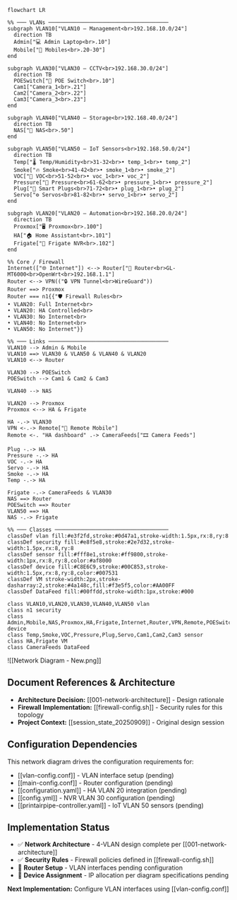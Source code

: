 ```mermaid
flowchart LR

%% ─── VLANs ──────────────────────────────────────
subgraph VLAN10["VLAN10 – Management<br>192.168.10.0/24"]
  direction TB
  Admin["💻 Admin Laptop<br>.10"]
  Mobile["📱 Mobiles<br>.20-30"]
end

subgraph VLAN30["VLAN30 – CCTV<br>192.168.30.0/24"]
  direction TB
  POESwitch["🔌 POE Switch<br>.10"]
  Cam1["Camera_1<br>.21"]
  Cam2["Camera_2<br>.22"]
  Cam3["Camera_3<br>.23"]
end

subgraph VLAN40["VLAN40 – Storage<br>192.168.40.0/24"]
  direction TB
  NAS["🍓 NAS<br>.50"]
end

subgraph VLAN50["VLAN50 – IoT Sensors<br>192.168.50.0/24"]
  direction TB
  Temp["🌡 Temp/Humidity<br>31-32<br>• temp_1<br>• temp_2"]
  Smoke["🔥 Smoke<br>41-42<br>• smoke_1<br>• smoke_2"]
  VOC["🧪 VOC<br>51-52<br>• voc_1<br>• voc_2"]
  Pressure["📏 Pressure<br>61-62<br>• pressure_1<br>• pressure_2"]
  Plug["🔌 Smart Plugs<br>71-72<br>• plug_1<br>• plug_2"]
  Servo["⚙️ Servos<br>81-82<br>• servo_1<br>• servo_2"]
end

subgraph VLAN20["VLAN20 – Automation<br>192.168.20.0/24"]
  direction TB
  Proxmox["🖥 Proxmox<br>.100"]
  HA["🏠 Home Assistant<br>.101"]
  Frigate["🎥 Frigate NVR<br>.102"]
end

%% Core / Firewall
Internet(["🌐 Internet"]) <--> Router["🛜 Router<br>GL-MT6000<br>OpenWrt<br>192.168.1.1"]
Router <--> VPN(("🔒 VPN Tunnel<br>WireGuard"))
Router ==> Proxmox
Router === n1{{"🛡 Firewall Rules<br>
• VLAN20: Full Internet<br>
• VLAN20: HA Controlled<br>
• VLAN30: No Internet<br>
• VLAN40: No Internet<br>
• VLAN50: No Internet"}}

%% ─── Links ──────────────────────────────────────
VLAN10 --> Admin & Mobile
VLAN10 ==> VLAN30 & VLAN50 & VLAN40 & VLAN20
VLAN10 <--> Router

VLAN30 --> POESwitch
POESwitch --> Cam1 & Cam2 & Cam3

VLAN40 --> NAS

VLAN20 --> Proxmox
Proxmox <--> HA & Frigate

HA -.-> VLAN30
VPN <-.-> Remote["📲 Remote Mobile"]
Remote <-. "HA dashboard" .-> CameraFeeds["🎞 Camera Feeds"]

Plug -.-> HA
Pressure -.-> HA
VOC -.-> HA
Servo -.-> HA
Smoke -.-> HA
Temp -.-> HA

Frigate -.-> CameraFeeds & VLAN30
NAS ==> Router
POESwitch ==> Router
VLAN50 ==> HA
NAS -.-> Frigate

%% ─── Classes ────────────────────────────────────
classDef vlan fill:#e3f2fd,stroke:#0d47a1,stroke-width:1.5px,rx:8,ry:8
classDef security fill:#e8f5e8,stroke:#2e7d32,stroke-width:1.5px,rx:8,ry:8
classDef sensor fill:#fff8e1,stroke:#ff9800,stroke-width:1px,rx:8,ry:8,color:#af8000
classDef device fill:#C8E6C9,stroke:#00C853,stroke-width:1.5px,rx:8,ry:8,color:#007531
classDef VM stroke-width:2px,stroke-dasharray:2,stroke:#4a148c,fill:#f3e5f5,color:#AA00FF
classDef DataFeed fill:#00ffdd,stroke-width:1px,stroke:#000

class VLAN10,VLAN20,VLAN30,VLAN40,VLAN50 vlan
class n1 security
class Admin,Mobile,NAS,Proxmox,HA,Frigate,Internet,Router,VPN,Remote,POESwitch device
class Temp,Smoke,VOC,Pressure,Plug,Servo,Cam1,Cam2,Cam3 sensor
class HA,Frigate VM
class CameraFeeds DataFeed
```


![[Network Diagram - New.png]]

## Document References & Architecture  
- **Architecture Decision:** [[001-network-architecture]] - Design rationale  
- **Firewall Implementation:** [[firewall-config.sh]] - Security rules for this topology
- **Project Context:** [[session_state_20250909]] - Original design session

## Configuration Dependencies
This network diagram drives the configuration requirements for:
- [[vlan-config.conf]] - VLAN interface setup (pending)
- [[main-config.conf]] - Router configuration (pending)
- [[configuration.yaml]] - HA VLAN 20 integration (pending)  
- [[config.yml]] - NVR VLAN 30 configuration (pending)
- [[printairpipe-controller.yaml]] - IoT VLAN 50 sensors (pending)

## Implementation Status
- ✅ **Network Architecture** - 4-VLAN design complete per [[001-network-architecture]]
- ✅ **Security Rules** - Firewall policies defined in [[firewall-config.sh]]
- 🚧 **Router Setup** - VLAN interfaces pending configuration  
- 🚧 **Device Assignment** - IP allocation per diagram specifications pending

**Next Implementation:** Configure VLAN interfaces using [[vlan-config.conf]]